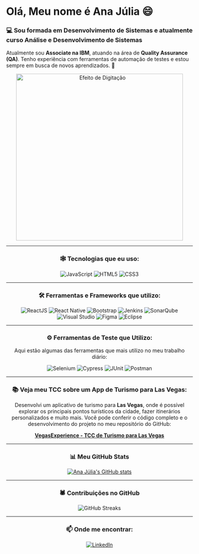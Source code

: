 # Olá, Meu nome é **Ana Júlia** 😄


### 💻 Sou formada em Desenvolvimento de Sistemas e atualmente curso Análise e Desenvolvimento de Sistemas

Atualmente sou **Associate na IBM**, atuando na área de **Quality Assurance (QA)**. Tenho experiência com ferramentas de automação de testes e estou sempre em busca de novos aprendizados. 🚀



<div align="center">
  <img src="https://raw.githubusercontent.com/rajatparmar/typed.js/master/demo/assets/typing-effect.gif" alt="Efeito de Digitação" width="450"/>
  <br>

---

### 🕸️ Tecnologias que eu uso:

<p align="center">
  <img src="https://img.shields.io/badge/JavaScript-F7DF1E?style=for-the-badge&logo=javascript&logoColor=black" alt="JavaScript" />
  <img src="https://img.shields.io/badge/HTML5-E34F26?style=for-the-badge&logo=html5&logoColor=white" alt="HTML5" />
  <img src="https://img.shields.io/badge/CSS3-1572B6?style=for-the-badge&logo=css3&logoColor=white" alt="CSS3" />
</p>

---

### 🛠 Ferramentas e Frameworks que utilizo:

<p align="center">
  <img src="https://img.shields.io/badge/ReactJS-61DAFB?style=for-the-badge&logo=react&logoColor=black" alt="ReactJS" />
  <img src="https://img.shields.io/badge/React_Native-61DAFB?style=for-the-badge&logo=react&logoColor=black" alt="React Native" />
  <img src="https://img.shields.io/badge/Bootstrap-563D7C?style=for-the-badge&logo=bootstrap&logoColor=white" alt="Bootstrap" />
  <img src="https://img.shields.io/badge/Jenkins-D24939?style=for-the-badge&logo=jenkins&logoColor=white" alt="Jenkins" />
  <img src="https://img.shields.io/badge/SonarQube-4E9BCD?style=for-the-badge&logo=sonarqube&logoColor=white" alt="SonarQube" />
  <img src="https://img.shields.io/badge/Visual%20Studio-5C2D91?style=for-the-badge&logo=visual-studio&logoColor=white" alt="Visual Studio" />
  <img src="https://img.shields.io/badge/Figma-F24E1E?style=for-the-badge&logo=figma&logoColor=white" alt="Figma" />
  <img src="https://img.shields.io/badge/Eclipse-2C2255?style=for-the-badge&logo=eclipse&logoColor=white" alt="Eclipse" />
</p>

---



### ⚙️ Ferramentas de Teste que Utilizo:

Aqui estão algumas das ferramentas que mais utilizo no meu trabalho diário:

<p align="center">
  <img src="https://img.shields.io/badge/Selenium-43B02A?style=for-the-badge&logo=selenium&logoColor=white" alt="Selenium" />
  <img src="https://img.shields.io/badge/Cypress-17202C?style=for-the-badge&logo=cypress&logoColor=white" alt="Cypress" />
  <img src="https://img.shields.io/badge/JUnit-25A162?style=for-the-badge&logo=junit&logoColor=white" alt="JUnit" />
  <img src="https://img.shields.io/badge/Postman-FF6C37?style=for-the-badge&logo=postman&logoColor=white" alt="Postman" />
</p>

---
### 📚 **Veja meu TCC sobre um App de Turismo para Las Vegas**:

Desenvolvi um aplicativo de turismo para **Las Vegas**, onde é possível explorar os principais pontos turísticos da cidade, fazer itinerários personalizados e muito mais. Você pode conferir o código completo e o desenvolvimento do projeto no meu repositório do GitHub:

[**VegasExperience - TCC de Turismo para Las Vegas**](https://github.com/ajlima12/VegasExperience-Final)

---
### 📊 Meu GitHub Stats

[![Ana Júlia's GitHub stats](https://github-readme-stats.vercel.app/api?username=ajlima12&show_icons=true&count_private=true&hide=prs&theme=gruvbox)](https://github.com/anuraghazra/github-readme-stats)

---

### 🕷️ Contribuições no GitHub

![GitHub Streaks](https://github-readme-streak-stats.herokuapp.com/?user=ajlima12&theme=gruvbox)

---

### 📫 Onde me encontrar:

<p align="center">
  <a href="[https://www.linkedin.com/in/ajlima12/](https://www.linkedin.com/in/ana-julia-oliveira-ajlima/)" target="_blank">
    <img src="https://img.shields.io/badge/-LinkedIn-0077B5?style=for-the-badge&logo=linkedin&logoColor=white" alt="LinkedIn" />
  </a>
</p>



